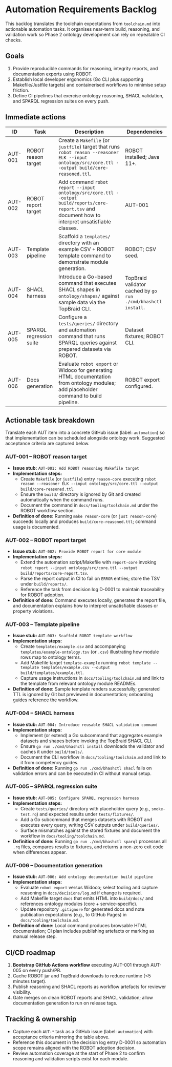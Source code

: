 # Automation Requirements Backlog

This backlog translates the toolchain expectations from `toolchain.md` into actionable automation tasks. It organises near-term build, reasoning, and validation work so Phase 2 ontology development can rely on repeatable CI checks.

## Goals

1. Provide reproducible commands for reasoning, integrity reports, and documentation exports using ROBOT.
2. Establish local developer ergonomics (Go CLI plus supporting Makefile/Justfile targets) and containerised workflows to minimise setup friction.
3. Define CI pipelines that exercise ontology reasoning, SHACL validation, and SPARQL regression suites on every push.

## Immediate actions

| ID | Task | Description | Dependencies |
| -- | ---- | ----------- | ------------ |
| AUT-001 | ROBOT reason target | Create a `Makefile` (or `justfile`) target that runs `robot reason --reasoner ELK --input ontology/src/core.ttl --output build/core-reasoned.ttl`. | ROBOT installed; Java 11+. | ✅ Implemented via `make reason-core` |
| AUT-002 | ROBOT report target | Add command `robot report --input ontology/src/core.ttl --output build/reports/core-report.tsv` and document how to interpret unsatisfiable classes. | AUT-001 | ✅ Implemented via `make report-core` |
| AUT-003 | Template pipeline | Scaffold a `templates/` directory with an example CSV + ROBOT template command to demonstrate module generation. | ROBOT; CSV seed. | ✅ `templates/example.csv` + `make template-example` |
| AUT-004 | SHACL harness | Introduce a Go-based command that executes SHACL shapes in `ontology/shapes/` against sample data via the TopBraid CLI. | TopBraid validator cached by `go run ./cmd/bhashctl install`. | ✅ `go run ./cmd/bhashctl shacl` |
| AUT-005 | SPARQL regression suite | Configure a `tests/queries/` directory and automation command that runs SPARQL queries against prepared datasets via ROBOT. | Dataset fixtures; ROBOT CLI. | ✅ `go run ./cmd/bhashctl sparql` |
| AUT-006 | Docs generation | Evaluate `robot export` or Widoco for generating HTML documentation from ontology modules; add placeholder command to build pipeline. | ROBOT export configured. |

## Actionable task breakdown

Translate each AUT item into a concrete GitHub issue (label: `automation`) so that implementation can be scheduled alongside ontology work. Suggested acceptance criteria are captured below.

### AUT-001 – ROBOT reason target

* **Issue stub:** `AUT-001: Add ROBOT reasoning Makefile target`
* **Implementation steps:**
  - Create `Makefile` (or `justfile`) entry `reason-core` executing `robot reason --reasoner ELK --input ontology/src/core.ttl --output build/core-reasoned.ttl`.
  - Ensure the `build/` directory is ignored by Git and created automatically when the command runs.
  - Document the command in `docs/tooling/toolchain.md` under the ROBOT workflow section.
* **Definition of done:** Running `make reason-core` (or `just reason-core`) succeeds locally and produces `build/core-reasoned.ttl`; command usage is documented.

### AUT-002 – ROBOT report target

* **Issue stub:** `AUT-002: Provide ROBOT report for core module`
* **Implementation steps:**
  - Extend the automation script/Makefile with `report-core` invoking `robot report --input ontology/src/core.ttl --output build/reports/core-report.tsv`.
  - Parse the report output in CI to fail on `ERROR` entries; store the TSV under `build/reports/`.
  - Reference the task from decision log D-0001 to maintain traceability for ROBOT adoption.
* **Definition of done:** Command executes locally, generates the report file, and documentation explains how to interpret unsatisfiable classes or property violations.

### AUT-003 – Template pipeline

* **Issue stub:** `AUT-003: Scaffold ROBOT template workflow`
* **Implementation steps:**
  - Create `templates/example.csv` and accompanying `templates/example-ontology.tsv` (or `.csv`) illustrating how module rows map to ontology terms.
  - Add Makefile target `template-example` running `robot template --template templates/example.csv --output build/templates/example.ttl`.
  - Capture usage instructions in `docs/tooling/toolchain.md` and link to the template from relevant ontology module READMEs.
* **Definition of done:** Sample template renders successfully; generated TTL is ignored by Git but previewed in documentation; onboarding guides reference the workflow.

### AUT-004 – SHACL harness

* **Issue stub:** `AUT-004: Introduce reusable SHACL validation command`
* **Implementation steps:**
  - Implement (or extend) a Go subcommand that aggregates example datasets and shapes before invoking the TopBraid SHACL CLI.
  - Ensure `go run ./cmd/bhashctl install` downloads the validator and caches it under `build/tools/`.
  - Document the CLI workflow in `docs/tooling/toolchain.md` and link to it from competency guides.
* **Definition of done:** Running `go run ./cmd/bhashctl shacl` fails on validation errors and can be executed in CI without manual setup.

### AUT-005 – SPARQL regression suite

* **Issue stub:** `AUT-005: Configure SPARQL regression harness`
* **Implementation steps:**
  - Create `tests/queries/` directory with placeholder query (e.g., `smoke-test.rq`) and expected results under `tests/fixtures/`.
  - Add a Go subcommand that merges datasets with ROBOT and executes every query, writing CSV outputs under `build/queries/`.
  - Surface mismatches against the stored fixtures and document the workflow in `docs/tooling/toolchain.md`.
* **Definition of done:** Running `go run ./cmd/bhashctl sparql` processes all `.rq` files, compares results to fixtures, and returns a non-zero exit code when differences appear.

### AUT-006 – Documentation generation

* **Issue stub:** `AUT-006: Add ontology documentation build pipeline`
* **Implementation steps:**
  - Evaluate `robot export` versus Widoco; select tooling and capture reasoning in `docs/decisions/log.md` if change is required.
  - Add Makefile target `docs` that emits HTML into `build/docs/` and references ontology modules (core + service-specific).
  - Update repository `.gitignore` for generated docs and note publication expectations (e.g., to GitHub Pages) in `docs/tooling/toolchain.md`.
* **Definition of done:** Local command produces browsable HTML documentation; CI plan includes publishing artefacts or marking as manual release step.

## CI/CD roadmap

1. **Bootstrap GitHub Actions workflow** executing AUT-001 through AUT-005 on every push/PR.
2. Cache ROBOT jar and TopBraid downloads to reduce runtime (<5 minutes target).
3. Publish reasoning and SHACL reports as workflow artefacts for reviewer visibility.
4. Gate merges on clean ROBOT reports and SHACL validation; allow documentation generation to run on release tags.

## Tracking & ownership

* Capture each `AUT-*` task as a GitHub issue (label: `automation`) with acceptance criteria mirroring the table above.
* Reference this document in the decision log entry D-0001 so automation scope remains aligned with the ROBOT adoption decision.
* Review automation coverage at the start of Phase 2 to confirm reasoning and validation scripts exist for each module.
